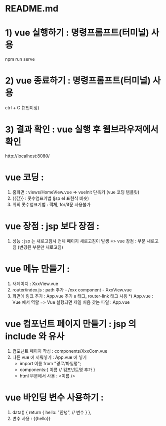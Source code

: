 # README.md
# 1) vue 실행하기 : 명령프롬프트(터미널) 사용
  npm run serve
# 2) vue 종료하기 : 명령프롬프트(터미널) 사용
  ctrl + C (2번이상)
# 3) 결과 확인 : vue 실행 후 웹브라우저에서 확인
http://localhost:8080/
# vue 코딩 :
  1) 홈화면 : views/HomeView.vue
     => vueInit 단축키 (vue 코딩 템플릿)
  2) {{값}} : 콧수염표기법 (jsp el 표현식 비슷)
  3) 위의 콧수염표기법 : 객체, for/if문 사용불가
# vue 장점 : jsp 보다 장점 : 
  1) 성능 : jsp 는 새로고침시 전체 페이지 새로고침이 발생
    => vue 장점 : 부분 새로고침 (변경된 부분만 새로고침)
# vue 메뉴 만들기 : 
  1) 새페이지         : XxxView.vue 
  2) router/index.js : path 추가 - /xxx 
                       component - XxxView.vue 
  3) 화면에 링크 추가 : App.vue 추가
                      a 태그, router-link 태그 사용
  *) App.vue : Vue 에서 역할 
    => Vue 실행되면 제일 처음 찾는 파일 : App.vue

# vue 컴포넌트 페이지 만들기 : jsp 의 include 와 유사
  1) 컴포넌트 페이지 작성 : components/XxxCom.vue
  2) 다른 vue 에 끼워넣기 : App.vue 에 넣기
     - import 이름 from "경로/파일명";
     -   components:{
            이름     // 컴포넌트명 추가
          }
     - html 부분에서 사용 : <이름 /> 

# vue 바인딩 변수 사용하기 :
  1) data() {
        return {
            hello: "안녕", // 변수
        }
    },
  2) 변수 사용 : {{hello}}